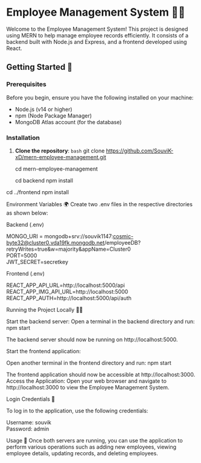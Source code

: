 # Employee Management System 🧑‍💼

Welcome to the Employee Management System! This project is designed using MERN to help manage employee records efficiently. It consists of a backend built with Node.js and Express, and a frontend developed using React.

## Getting Started 🚀

### Prerequisites

Before you begin, ensure you have the following installed on your machine:

- Node.js (v14 or higher)
- npm (Node Package Manager)
- MongoDB Atlas account (for the database)

### Installation

1. **Clone the repository**:
   ```bash```
   git clone https://github.com/SouviK-xD/mern-employee-management.git

   cd mern-employee-management


   cd backend
npm install

cd ../frontend
npm install

Environment Variables 🌍
Create two .env files in the respective directories as shown below:

Backend (.env)

MONGO_URI = mongodb+srv://souvik1147:cosmic-byte32@cluster0.vda19fk.mongodb.net/employeeDB?retryWrites=true&w=majority&appName=Cluster0                   
PORT=5000                                  
JWT_SECRET=secretkey

Frontend (.env)

REACT_APP_API_URL=http://localhost:5000/api                     
REACT_APP_IMG_API_URL=http://localhost:5000               
REACT_APP_AUTH=http://localhost:5000/api/auth            


Running the Project Locally 🏃‍♂️

Start the backend server:
Open a terminal in the backend directory and run:
npm start

The backend server should now be running on http://localhost:5000.

Start the frontend application:

Open another terminal in the frontend directory and run:
npm start

The frontend application should now be accessible at http://localhost:3000.
Access the Application:
Open your web browser and navigate to http://localhost:3000 to view the Employee Management System.

Login Credentials 🔑

To log in to the application, use the following credentials:

Username: souvik   
Password: admin     

Usage 📖
Once both servers are running, you can use the application to perform various operations such as adding new employees, viewing employee details, updating records, and deleting employees.
